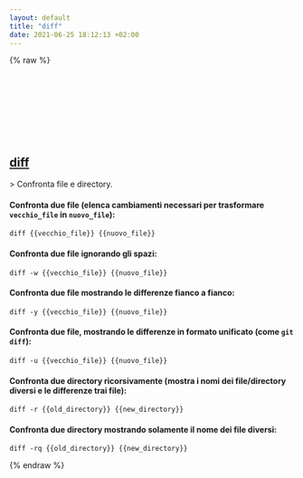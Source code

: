 ```yaml
---
layout: default
title: "diff"
date: 2021-06-25 18:12:13 +02:00
---
```

{% raw %}
<h2 id="diff">
  <a href="/it/common/diff.html">diff</a> <a href="#diff"><svg class="icon">
    <use href="/assets/images/unicode_sprite.svg#link" />
  </svg></a>
</h2>
> Confronta file e directory.

#### Confronta due file (elenca cambiamenti necessari per trasformare `vecchio_file` in `nuovo_file`):
```shell
diff {{vecchio_file}} {{nuovo_file}}
```
#### Confronta due file ignorando gli spazi:
```shell
diff -w {{vecchio_file}} {{nuovo_file}}
```
#### Confronta due file mostrando le differenze fianco a fianco:
```shell
diff -y {{vecchio_file}} {{nuovo_file}}
```
#### Confronta due file, mostrando le differenze in formato unificato (come `git diff`):
```shell
diff -u {{vecchio_file}} {{nuovo_file}}
```
#### Confronta due directory ricorsivamente (mostra i nomi dei file/directory diversi e le differenze trai file):
```shell
diff -r {{old_directory}} {{new_directory}}
```
#### Confronta due directory mostrando solamente il nome dei file diversi:
```shell
diff -rq {{old_directory}} {{new_directory}}
```
{% endraw %}